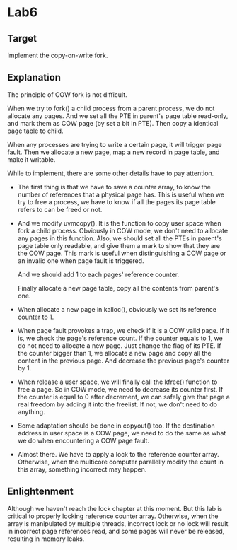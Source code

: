 # Lab6



## Target

Implement the copy-on-write fork.



## Explanation

The principle of COW fork is not difficult.

When we try to fork() a child process from a parent process, we do not allocate any pages. And we set all the PTE in parent's page table read-only, and mark them as COW page (by set a bit in PTE). Then copy a identical page table to child. 

When any processes are trying to write a certain page, it will trigger page fault. Then we allocate a new page, map a new record in page table, and make it writable.

While to implement, there are some other details have to pay attention.

- The first thing is that we have to save a counter array, to know the number of references that a physical page has. This is useful when we try to free a process, we have to know if all the pages its page table refers to can be freed or not.

- And we modify uvmcopy(). It is the function to copy user space when fork a child process. Obviously in COW mode, we don't need to allocate any pages in this function. Also, we should set all the PTEs in parent's page table only readable, and give them a mark to show that they are the COW page. This mark is useful when distinguishing a COW page or an invalid one when page fault is triggered.

  And we should add 1 to each pages' reference counter.

  Finally allocate a new page table, copy all the contents from parent's one.

- When allocate a new page in kalloc(), obviously we set its reference counter to 1.

- When page fault provokes a trap, we check if it is a COW valid page. If it is, we check the page's reference count. If the counter equals to 1, we do not need to allocate a new page. Just change the flag of its PTE. If the counter bigger than 1, we allocate a new page and copy all the content in the previous page. And decrease the previous page's counter by 1.
- When release a user space, we will finally call the kfree() function to free a page. So in COW mode, we need to decrease its counter first. If the counter is equal to 0 after decrement, we can safely give that page a real freedom by adding it into the freelist. If not, we don't need to do anything.
- Some adaptation should be done in copyout() too. If the destination address in user space is a COW page, we need to do the same as what we do when encountering a COW page fault.
- Almost there. We have to apply a lock to the reference counter array. Otherwise, when the multicore computer parallelly modify the count in this array, something incorrect may happen.



## Enlightenment

Although we haven't reach the lock chapter at this moment. But this lab is critical to properly locking reference counter array. Otherwise, when the array is manipulated by multiple threads, incorrect lock or no lock will result in incorrect page references read, and some pages will never be released, resulting in memory leaks.
